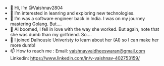 - 👋 Hi, I’m @Vaishnav2804
- 👀 I’m interested in leanring and exploring new technologies.
- 🌱 I’m was a software engineer back in India. I was on my journey mastering Golang. But....
- 🤖 AI boomed, I fell in love with the way she worked. But again, note that she was dumb than my girlfriend. So....
- 🏫 I joined Dalhousie Univeristy to learn about her (AI) so I can make her more dumb!
- 📫 How to reach me :
Email: vaishnavvaidheeswaran@gmail.com
Linkedin: https://www.linkedin.com/in/v-vaishnav-402753159/

<!---
Vaishnav2804/Vaishnav2804 is a ✨ special ✨ repository because its `README.md` (this file) appears on your GitHub profile.
You can click the Preview link to take a look at your changes.
--->
